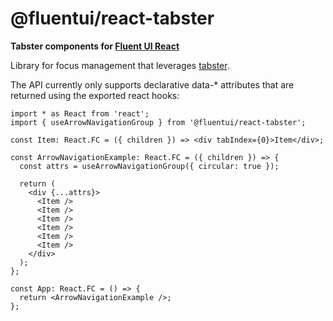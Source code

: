 # @fluentui/react-tabster

**Tabster components for [Fluent UI React](https://developer.microsoft.com/en-us/fluentui)**

Library for focus management that leverages [tabster](https://github.com/microsoft/tabster).

The API currently only supports declarative data-\* attributes that are returned using the exported react hooks:

```tsx
import * as React from 'react';
import { useArrowNavigationGroup } from '@fluentui/react-tabster';

const Item: React.FC = ({ children }) => <div tabIndex={0}>Item</div>;

const ArrowNavigationExample: React.FC = ({ children }) => {
  const attrs = useArrowNavigationGroup({ circular: true });

  return (
    <div {...attrs}>
      <Item />
      <Item />
      <Item />
      <Item />
      <Item />
      <Item />
    </div>
  );
};

const App: React.FC = () => {
  return <ArrowNavigationExample />;
};
```
